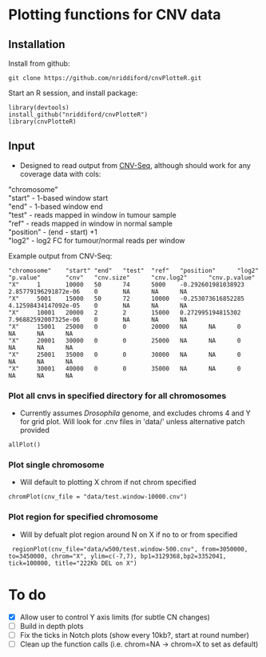 # Plotting functions for CNV data

## Installation

Install from github:

```
git clone https://github.com/nriddiford/cnvPlotteR.git
```

Start an R session, and install package:

```{R}
library(devtools)
install_github("nriddiford/cnvPlotteR")
library(cnvPlotteR)
```

## Input

* Designed to read output from [CNV-Seq](http://tiger.dbs.nus.edu.sg/cnv-seq/doc/manual.pdf), although should work for any coverage data with cols:

"chromosome"  
"start" - 1-based window start  
"end" - 1-based window end  
"test" - reads mapped in window in tumour sample  
"ref" - reads mapped in window in normal sample  
"position" - (end - start) +1  
"log2" - log2 FC for tumour/normal reads per window  

Example output from CNV-Seq:

```
"chromosome"    "start" "end"   "test"  "ref"   "position"      "log2"  "p.value"       "cnv"   "cnv.size"      "cnv.log2"      "cnv.p.value"
"X"     1       10000   50      74      5000    -0.292601981038923      2.85779196291872e-06    0       NA      NA      NA
"X"     5001    15000   50      72      10000   -0.253073616852285      4.12598434147092e-05    0       NA      NA      NA
"X"     10001   20000   2       2       15000   0.272995194815302       7.96882592007325e-06    0       NA      NA      NA
"X"     15001   25000   0       0       20000   NA      NA      0       NA      NA      NA
"X"     20001   30000   0       0       25000   NA      NA      0       NA      NA      NA
"X"     25001   35000   0       0       30000   NA      NA      0       NA      NA      NA
"X"     30001   40000   0       0       35000   NA      NA      0       NA      NA      NA
```

### Plot all cnvs in specified directory for all chromosomes

* Currently assumes *Drosophila* genome, and excludes chroms 4 and Y for grid plot. Will look for .cnv files in 'data/' unless alternative patch provided

```
allPlot()
````

### Plot single chromosome

* Will default to plotting X chrom if not chrom specified

```
chromPlot(cnv_file = "data/test.window-10000.cnv")
```

### Plot region for specified chromosome

* Will by defualt plot region around N on X if no to or from specified

```
 regionPlot(cnv_file="data/w500/test.window-500.cnv", from=3050000, to=3450000, chrom="X", ylim=c(-7,7), bp1=3129368,bp2=3352041, tick=100000, title="222Kb DEL on X")
 ```


# To do
- [x] Allow user to control Y axis limits (for subtle CN changes)
- [ ] Build in depth plots
- [ ] Fix the ticks in Notch plots (show every 10kb?, start at round number)
- [ ] Clean up the function calls (i.e. chrom=NA -> chrom=X to set as default)
